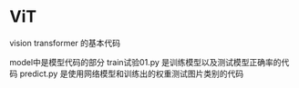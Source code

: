 # ViT
vision transformer 的基本代码

model中是模型代码的部分
train试验01.py  是训练模型以及测试模型正确率的代码
predict.py 是使用网络模型和训练出的权重测试图片类别的代码
